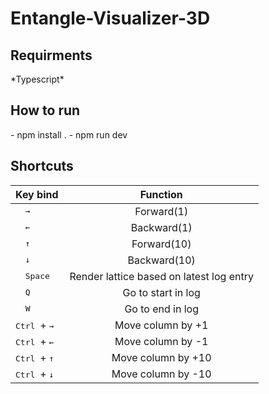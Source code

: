 # Entangle-Visualizer-3D

<h2> Requirments </h2>
*Typescript*

<h2> How to run </h2>
- npm install .
- npm run dev

<h2>  </h2>


<h2> Shortcuts </h2>

| Key bind  | Function  |
| :------------ |:---------------:|
| <kbd> &nbsp; &rightarrow; &nbsp;</kbd>      | Forward(1)         |
|  <kbd> &nbsp; &leftarrow; &nbsp;</kbd>      | Backward(1)        |
| <kbd> &nbsp; &uparrow; &nbsp; </kbd>  | Forward(10)        |
| <kbd> &nbsp; &downarrow; &nbsp; </kbd>  | Backward(10)        |
| <kbd> &nbsp; Space &nbsp;</kbd> | Render lattice based on latest log entry        |
| <kbd> &nbsp; Q &nbsp;</kbd> | Go to start in log        |
| <kbd> &nbsp; W &nbsp;</kbd> | Go to end in log        |
| <kbd> Ctrl </kbd> + <kbd> &rightarrow; </kbd>  | Move column by +1        |
| <kbd> Ctrl </kbd> + <kbd> &leftarrow; </kbd>  | Move column by -1        |
| <kbd> Ctrl </kbd> + <kbd> &uparrow; </kbd>  | Move column by +10        |
| <kbd> Ctrl </kbd> + <kbd> &downarrow; </kbd>  | Move column by -10        |
